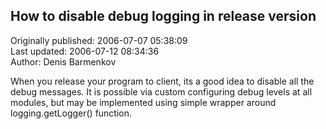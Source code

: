 ## How to disablе debug logging in release version  
Originally published: 2006-07-07 05:38:09  
Last updated: 2006-07-12 08:34:36  
Author: Denis Barmenkov  
  
When you release your program to client, its a good idea to disable all the debug messages.
It is possible via custom configuring debug levels at all modules, but may be implemented using simple wrapper around logging.getLogger() function.